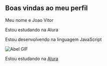 ## Boas vindas ao meu perfil

Meu nome e Joao Vitor

Estou estudando na Alura


Estou desenvolvendo na linguagem JavaScript

![Abel GIF](https://media1.tenor.com/m/fWnliSTrAXUAAAAC/basketball-nba.gif)


Estou estudando na [Alura](https://www.alura.com.br)
